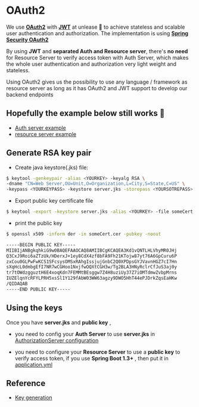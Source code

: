 # OAuth2

We use **[OAuth2](http://oauth.net/2/)** with **[JWT](https://jwt.io/)** at unlease :pineapple: to achieve stateless and scalable user authentication and authorization. The implementation is using **[Spring Security OAuth2](http://projects.spring.io/spring-security-oauth/docs/oauth2.html)** 

By using **JWT** and **separated Auth and Resource server**, there's **no need** for Resource Server to verify access token with Auth Server, which makes the whole user authentication and authorization very light weight and stateless.

Using OAuth2 gives us the possibility to use any language / framework as resource server as long as it has OAuth2 and JWT support to develop our backend endpoints  

## Hopefully the example below still works :ramen:

- [Auth server example](https://github.com/csueaq/springBoot-oauth-jwt-tokenStore-authServer)
- [resource server example](https://github.com/csueaq/springBoot-oauth-jwt-tokenStore-resourceServer)

## Generate RSA key pair 

- Create java keystore(.jks) file:

```bash
$ keytool -genkeypair -alias <YOURKEY> -keyalg RSA \
-dname "CN=Web Server,OU=Unit,O=Organization,L=City,S=State,C=US" \
-keypass <YOURKEYPASS> -keystore server.jks -storepass <YOURSOTREPASS>
```

- Export public key certificate file

```bash
$ keytool -export -keystore server.jks -alias <YOURKEY> -file someCert.cer
```

- print the public key

```bash
$ openssl x509 -inform der -in someCert.cer -pubkey -noout

-----BEGIN PUBLIC KEY-----
MIIBIjANBgkqhkiG9w0BAQEFAAOCAQ8AMIIBCgKCAQEA3Kd1vQNTLHLVhyMR0JHj
Q3CxJ9Roi6aZTzUk/HDerxJ+1ey8CdX4zf8bFA9Fh21KTojw87yt76A6GpCuru6P
zxCou0GLPwFwKCS1SFcsysOMSxRAhgIssjujGnbC2Q0XPDpsGYJVavnHGZ7cI7Hn
sXqHcL0dmbgEfI7NR7wCGHoo1NxjfwOQXtCGH3w/Tg2BLA3HNyRclrCfJuS3aj0y
tr7tOWdzgguztH6E4xoqKdn7FEMMtBEsggw7Z4H8uziUy37Z7iOMTdmwZvbpMrns
IUZElqnYcRFYLPRH5xsSl1Y129fAbW03WW63agzy9DWO5HhT44ePJDrkZqsEaHKw
/QIDAQAB
-----END PUBLIC KEY-----

```

## Using the keys

Once you have **server.jks** and **public key** , 

- you need to config your **Auth Server** to use **server.jks** in [AuthorizationServer configuration](https://github.com/csueaq/springBoot-oauth-jwt-tokenStore-authServer/blob/master/src/main/java/authenticationServer/AuthorizationServer.java)

- you need to configure your **Resource Server** to use a **public key** to verify access token, if you use **Spring Boot 1.3+** , then put it in [application.yml](https://github.com/csueaq/springBoot-oauth-jwt-tokenStore-resourceServer/blob/master/src/main/resources/application.yml)

## Reference

- [Key generation](https://beku8.wordpress.com/2015/03/31/configuring-spring-oauth2-with-jwt-asymmetric-rsa-keypair/) 
